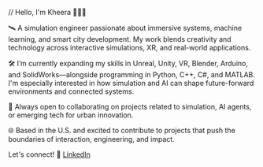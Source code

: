 // Hello, I'm Kheera 👩🏾‍💻

🛰️ A simulation engineer passionate about immersive systems, machine learning, and smart city development. My work blends creativity and technology across interactive simulations, XR, and real-world applications.

🛠️ I’m currently expanding my skills in Unreal, Unity, VR, Blender, Arduino, and SolidWorks—alongside programming in Python, C++, C#, and MATLAB. I'm especially interested in how simulation and AI can shape future-forward environments and connected systems.

🤝 Always open to collaborating on projects related to simulation, AI agents, or emerging tech for urban innovation. 

🌐 Based in the U.S. and excited to contribute to projects that push the boundaries of interaction, engineering, and impact.



Let's connect! 👾 [LinkedIn](https://www.linkedin.com/in/kheeraking)












